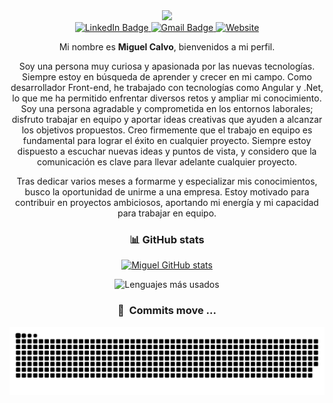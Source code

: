 <div align="center">
  
<div id="header">
<img src="https://media.giphy.com/media/M9gbBd9nbDrOTu1Mqx/giphy.gif" width="100"/>
</div>
  
<div id="badges">
<a href="https://www.linkedin.com/in/miguel-calvo-ruiz-4b0672187/">
  <img src="https://img.shields.io/badge/LinkedIn-blue?style=for-the-badge&logo=linkedin&logoColor=white" alt="LinkedIn Badge"/>
</a>
<a href="mailto:miguelcalvoruiz6@gmail.com">
  <img src="https://img.shields.io/badge/Gmail-white?style=for-the-badge&logo=gmail&logoColor=red" alt="Gmail Badge"/>
</a>
<a href="https://miguelcalvoruiz.github.io/PortfolioAngular/">
  <img alt="Website" src="https://img.shields.io/website?url=https%3A%2F%2Fmiguelcalvoruiz.github.io%2FPortfolioAngular%2F&up_message=Portfolio&style=for-the-badge">
</a>
</div>


Mi nombre es **Miguel Calvo**, bienvenidos a mi perfil.

Soy una persona muy curiosa y apasionada por las nuevas tecnologías. Siempre estoy en búsqueda de aprender y crecer en mi campo. Como desarrollador Front-end, he trabajado con tecnologías como Angular y .Net, lo que me ha permitido enfrentar diversos retos y ampliar mi conocimiento. Soy una persona agradable y comprometida en los entornos laborales; disfruto trabajar en equipo y aportar ideas creativas que ayuden a alcanzar los objetivos propuestos. Creo firmemente que el trabajo en equipo es fundamental para lograr el éxito en cualquier proyecto. Siempre estoy dispuesto a escuchar nuevas ideas y puntos de vista, y considero que la comunicación es clave para llevar adelante cualquier proyecto.

Tras dedicar varios meses a formarme y especializar mis conocimientos, busco la oportunidad de unirme a una empresa. Estoy motivado para contribuir en proyectos ambiciosos, aportando mi energía y mi capacidad para trabajar en equipo.
  


### :bar_chart: GitHub stats

[![Miguel GitHub stats](https://github-readme-stats.vercel.app/api?username=miguelcalvoruiz&count_private=true&show_icons=true&theme=dark)](https://github.com/miguelcalvoruiz/github-readme-stats)

![Lenguajes más usados](https://github-readme-stats.vercel.app/api/top-langs/?username=miguelcalvoruiz&show_icons=true&theme=dark)


### 🐍 &nbsp;Commits move ...

<div align="center">
  <a href="https://github.com/miguelcalvoruiz">
  <img src="https://github.com/1999AZZAR/1999AZZAR/blob/readme/resources/img/grid-snake.svg"
       alt="snake" /></a>
</div>
 
</div>
